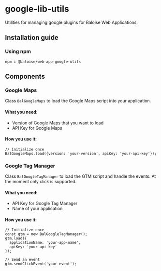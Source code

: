# google-lib-utils
Utilities for managing google plugins for Baloise Web Applications.

## Installation guide
### Using npm
`npm i @baloise/web-app-google-utils`

## Components

### Google Maps
Class `BalGoogleMaps` to load the Google Maps script into your application.

#### What you need:
- Version of Google Maps that you want to load
- API Key for Google Maps

#### How you use it:
```
// Initialize once
BalGoogleMaps.load({version: 'your-version', apiKey: 'your-api-key'});
```

### Google Tag Manager
Class `BalGoogleTagManager` to load the GTM script and handle the events. At the moment only click is supported.

#### What you need:
- API Key for Google Tag Manager
- Name of your application

#### How you use it:
```
// Initialize once
const gtm = new BalGoogleTagManager();
gtm.load({
  applicationName: 'your-app-name',
  apiKey: 'your-api-key'
});

// Send an event
gtm.sendClickEvent('your-event');
```
